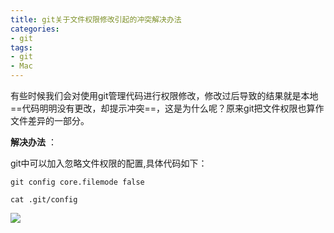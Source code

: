 ```yaml
---
title: git关于文件权限修改引起的冲突解决办法
categories:
- git
tags:
- git
- Mac
---
```

有些时候我们会对使用git管理代码进行权限修改，修改过后导致的结果就是本地==代码明明没有更改，却提示冲突==，这是为什么呢？原来git把文件权限也算作文件差异的一部分。
<!-- more -->
**解决办法** ：

git中可以加入忽略文件权限的配置,具体代码如下：

`git config core.filemode false`

`cat .git/config`

![](http://7xt252.com1.z0.glb.clouddn.com/Screen%20Shot%202016-06-01%20at%202.46.26%20PM.png)
